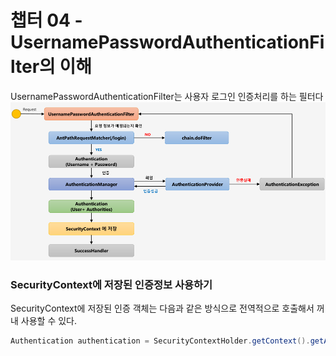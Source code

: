 # 챕터 04 - UsernamePasswordAuthenticationFilter의 이해

UsernamePasswordAuthenticationFilter는 사용자 로그인 인증처리를 하는 필터다  
![1.png](./img/1.png)  

### SecurityContext에 저장된 인증정보 사용하기
SecurityContext에 저장된 인증 객체는 다음과 같은 방식으로 전역적으로 호출해서 꺼내 사용할 수 있다.
```java
Authentication authentication = SecurityContextHolder.getContext().getAuthentication();
```